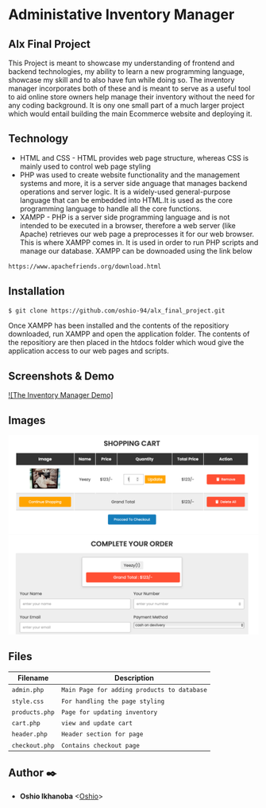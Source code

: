 # Administative Inventory Manager

## Alx Final Project 

This Project is meant to showcase my understanding of frontend and backend technologies, my ability to learn a new  programming language, showcase my skill and to also have fun while doing so. 
The inventory manager incorporates both of these and is meant to serve as a useful tool to aid online store owners help manage their inventory without the need for any coding background. It is ony one small part of a much larger project which would entail building the main Ecommerce website and deploying it.

## Technology
* HTML and CSS - HTML provides web page structure, whereas CSS is mainly used to control web page styling 
* PHP was used to create website functionality and the management systems and more, it is a server side anguage that manages backend operations and server logic. It is a widely-used general-purpose language that can be embedded into HTML.It is used as the core programming language to handle all the core functions.
* XAMPP - PHP is a server side programming language and is not intended to be executed in a browser, therefore a web server (like Apache) retrieves our web page a preprocesses it for our web browser. This is where XAMPP comes in. It is used in order to run PHP scripts and manage our database. XAMPP can be downoaded using the link below
```sh
https://www.apachefriends.org/download.html
```

## Installation
```sh
$ git clone https://github.com/oshio-94/alx_final_project.git
```
Once XAMPP has been installed and the contents of the repositiory downloaded, run XAMPP and open the application folder. The contents of the repositiory are then placed in the htdocs folder which woud give the application access to our web pages and scripts.
## Screenshots & Demo
[![The Inventory Manager Demo]](https://youtu.be/dpQGXZ1vrFQ)

## Images
![Alt text](./images/Screen%20Shot%202024-04-04%20at%2012.54.55.png)
![Alt text](./images/Screen%20Shot%202024-04-04%20at%2012.55.23.png)


## Files

| Filename | Description |
| -------- | ----------- |
| `admin.php` | `Main Page for adding products to database` |
| `style.css` | `For handling the page styling` |
| `products.php` | `Page for updating inventory` |
| `cart.php` | `view and update cart` |
| `header.php` | `Header section for page` |
| `checkout.php` | `Contains checkout page` |

## Author :black_nib:

- **Oshio Ikhanoba** <[Oshio](https://github.com/oshio-94)>